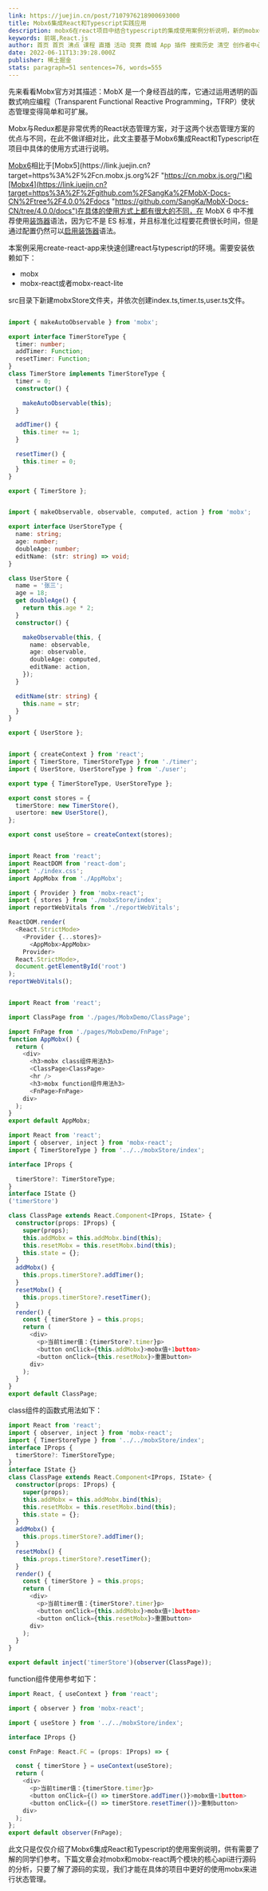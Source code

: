 ```yaml
---
link: https://juejin.cn/post/7107976218900693000
title: Mobx6集成React和Typescript实践应用
description: mobx6在react项目中结合typescript的集成使用案例分析说明，新的mobx6与之前的版本存在很大不不同，弃用了装饰器的使用
keywords: 前端,React.js
author: 首页 首页 沸点 课程 直播 活动 竞赛 商城 App 插件 搜索历史 清空 创作者中心 写文章 发沸点 写笔记 写代码 草稿箱 创作灵感 查看更多 会员 登录 注册
date: 2022-06-11T13:39:28.000Z
publisher: 稀土掘金
stats: paragraph=51 sentences=76, words=555
---
```

先来看看Mobx官方对其描述：MobX 是一个身经百战的库，它通过运用透明的函数式响应编程（Transparent Functional Reactive Programming，TFRP）使状态管理变得简单和可扩展。

Mobx与Redux都是非常优秀的React状态管理方案，对于这两个状态管理方案的优点与不同，在此不做详细对比，此文主要基于Mobx6集成React和Typescript在项目中具体的使用方式进行说明。

[Mobx6](https://link.juejin.cn?target=https%3A%2F%2Fwww.mobxjs.com%2F "https://www.mobxjs.com/")相比于[Mobx5](https://link.juejin.cn?target=https%3A%2F%2Fcn.mobx.js.org%2F "https://cn.mobx.js.org/")和[Mobx4](https://link.juejin.cn?target=https%3A%2F%2Fgithub.com%2FSangKa%2FMobX-Docs-CN%2Ftree%2F4.0.0%2Fdocs "https://github.com/SangKa/MobX-Docs-CN/tree/4.0.0/docs")在具体的使用方式上都有很大的不同，在 MobX 6 中不推荐使用[装饰器](https://link.juejin.cn?target=https%3A%2F%2Fso.csdn.net%2Fso%2Fsearch%3Fq%3D%25E8%25A3%2585%25E9%25A5%25B0%25E5%2599%25A8%26spm%3D1001.2101.3001.7020 "https://so.csdn.net/so/search?q=%E8%A3%85%E9%A5%B0%E5%99%A8&spm=1001.2101.3001.7020")语法，因为它不是 ES 标准，并且标准化过程要花费很长时间，但是通过配置仍然可以[启用装饰器](https://link.juejin.cn?target=https%3A%2F%2Fwww.mobxjs.com%2Fenabling-decorators "https://www.mobxjs.com/enabling-decorators")语法。

本案例采用create-react-app来快速创建react与typescript的环境。需要安装依赖如下：

* mobx
* mobx-react或者mobx-react-lite

src目录下新建mobxStore文件夹，并依次创建index.ts,timer.ts,user.ts文件。

```ts

import { makeAutoObservable } from 'mobx';

export interface TimerStoreType {
  timer: number;
  addTimer: Function;
  resetTimer: Function;
}
class TimerStore implements TimerStoreType {
  timer = 0;
  constructor() {

    makeAutoObservable(this);
  }

  addTimer() {
    this.timer += 1;
  }

  resetTimer() {
    this.timer = 0;
  }
}

export { TimerStore };

```

```ts

import { makeObservable, observable, computed, action } from 'mobx';

export interface UserStoreType {
  name: string;
  age: number;
  doubleAge: number;
  editName: (str: string) => void;
}

class UserStore {
  name = '张三';
  age = 18;
  get doubleAge() {
    return this.age * 2;
  }
  constructor() {

    makeObservable(this, {
      name: observable,
      age: observable,
      doubleAge: computed,
      editName: action,
    });
  }

  editName(str: string) {
    this.name = str;
  }
}

export { UserStore };

```

```ts

import { createContext } from 'react';
import { TimerStore, TimerStoreType } from './timer';
import { UserStore, UserStoreType } from './user';

export type { TimerStoreType, UserStoreType };

export const stores = {
  timerStore: new TimerStore(),
  usertore: new UserStore(),
};

export const useStore = createContext(stores);

```

```ts

import React from 'react';
import ReactDOM from 'react-dom';
import './index.css';
import AppMobx from './AppMobx';

import { Provider } from 'mobx-react';
import { stores } from './mobxStore/index';
import reportWebVitals from './reportWebVitals';

ReactDOM.render(
  <React.StrictMode>
    <Provider {...stores}>
      <AppMobx>AppMobx>
    Provider>
  React.StrictMode>,
  document.getElementById('root')
);
reportWebVitals();
```

```ts

import React from 'react';

import ClassPage from './pages/MobxDemo/ClassPage';

import FnPage from './pages/MobxDemo/FnPage';
function AppMobx() {
  return (
    <div>
      <h3>mobx class组件用法h3>
      <ClassPage>ClassPage>
      <hr />
      <h3>mobx function组件用法h3>
      <FnPage>FnPage>
    div>
  );
}
export default AppMobx;
```

```ts
import React from 'react';
import { observer, inject } from 'mobx-react';
import { TimerStoreType } from '../../mobxStore/index';

interface IProps {

  timerStore?: TimerStoreType;
}
interface IState {}
('timerStore')

class ClassPage extends React.Component<IProps, IState> {
  constructor(props: IProps) {
    super(props);
    this.addMobx = this.addMobx.bind(this);
    this.resetMobx = this.resetMobx.bind(this);
    this.state = {};
  }
  addMobx() {
    this.props.timerStore?.addTimer();
  }
  resetMobx() {
    this.props.timerStore?.resetTimer();
  }
  render() {
    const { timerStore } = this.props;
    return (
      <div>
        <p>当前timer值：{timerStore?.timer}p>
        <button onClick={this.addMobx}>mobx值+1button>
        <button onClick={this.resetMobx}>重置button>
      div>
    );
  }
}
export default ClassPage;
```

class组件的函数式用法如下：

```ts
import React from 'react';
import { observer, inject } from 'mobx-react';
import { TimerStoreType } from '../../mobxStore/index';
interface IProps {
  timerStore?: TimerStoreType;
}
interface IState {}
class ClassPage extends React.Component<IProps, IState> {
  constructor(props: IProps) {
    super(props);
    this.addMobx = this.addMobx.bind(this);
    this.resetMobx = this.resetMobx.bind(this);
    this.state = {};
  }
  addMobx() {
    this.props.timerStore?.addTimer();
  }
  resetMobx() {
    this.props.timerStore?.resetTimer();
  }
  render() {
    const { timerStore } = this.props;
    return (
      <div>
        <p>当前timer值：{timerStore?.timer}p>
        <button onClick={this.addMobx}>mobx值+1button>
        <button onClick={this.resetMobx}>重置button>
      div>
    );
  }
}

export default inject('timerStore')(observer(ClassPage));
```

function组件使用参考如下：

```ts
import React, { useContext } from 'react';

import { observer } from 'mobx-react';

import { useStore } from '../../mobxStore/index';

interface IProps {}

const FnPage: React.FC = (props: IProps) => {

  const { timerStore } = useContext(useStore);
  return (
    <div>
      <p>当前timer值：{timerStore.timer}p>
      <button onClick={() => timerStore.addTimer()}>mobx值+1button>
      <button onClick={() => timerStore.resetTimer()}>重制button>
    div>
  );
};
export default observer(FnPage);
```

此文只是仅仅介绍了Mobx6集成React和Typescript的使用案例说明，供有需要了解的同学们参考。下篇文章会对mobx和mobx-react两个模块的核心api进行源码的分析，只要了解了源码的实现，我们才能在具体的项目中更好的使用mobx来进行状态管理。
